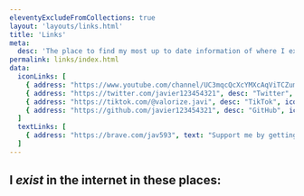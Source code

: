 ```yaml
---
eleventyExcludeFromCollections: true
layout: 'layouts/links.html'
title: 'Links'
meta:
  desc: 'The place to find my most up to date information of where I exist in the internet'
permalink: links/index.html
data:
  iconLinks: [
    { address: "https://www.youtube.com/channel/UC3mqcQcXcYMXcAqViTCZumg", icon_only: true, desc: "Youtube", icon: "youtube.svg"},
    { address: "https://twitter.com/javier123454321", desc: "Twitter", icon: "twitter.svg"},
    { address: "https://tiktok.com/@valorize.javi", desc: "TikTok", icon: "tiktok.png"},
    { address: "https://github.com/javier123454321", desc: "GitHub", icon: "github.svg"},
  ]
  textLinks: [
    { address: "https://brave.com/jav593", text: "Support me by getting Brave Browser" }
  ]
---
```

## I <em> exist </em> in the internet in these places:



